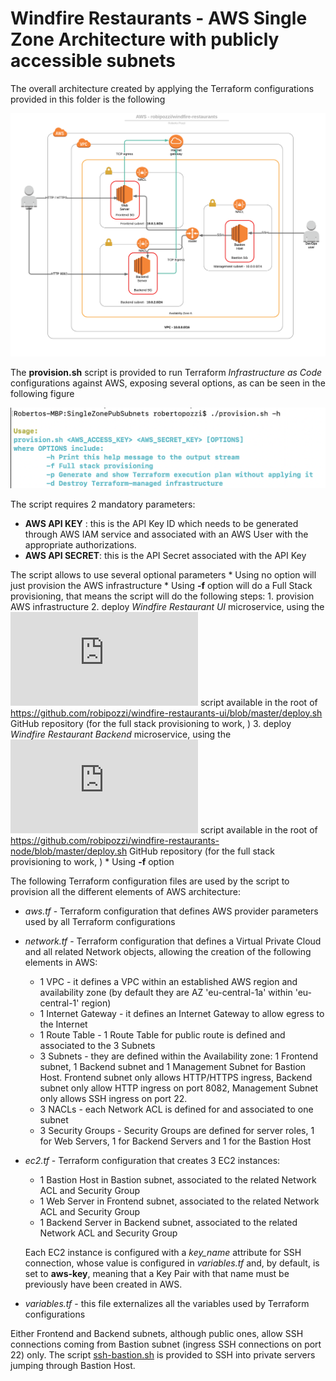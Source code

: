 # Windfire Restaurants - AWS Single Zone Architecture with publicly accessible subnets
The overall architecture created by applying the Terraform configurations provided in this folder is the following

![](images/AWS-robipozzi_windfire-restaurants.png)

The **provision.sh** script is provided to run Terraform *Infrastructure as Code* configurations against AWS, exposing several options, as can be seen in the following figure

![](images/provision.png)

The script requires 2 mandatory parameters: 
* **AWS API KEY** : this is the API Key ID which needs to be generated through AWS IAM service and associated with an AWS User with the appropriate authorizations.
* **AWS API SECRET**: this is the API Secret associated with the API Key

The script allows to use several optional parameters
    * Using no option will just provision the AWS infrastructure
    * Using **-f** option will do a Full Stack provisioning, that means the script will do the following steps:
        1. provision AWS infrastructure 
        2. deploy *Windfire Restaurant UI* microservice, using the ![deploy.sh](https://github.com/robipozzi/windfire-restaurants-ui/blob/master/deploy.sh) script available in the root of https://github.com/robipozzi/windfire-restaurants-ui/blob/master/deploy.sh GitHub repository (for the full stack provisioning to work, )
        3. deploy *Windfire Restaurant Backend* microservice, using the ![deploy.sh](https://github.com/robipozzi/windfire-restaurants-node/blob/master/deploy.sh) script available in the root of https://github.com/robipozzi/windfire-restaurants-node/blob/master/deploy.sh GitHub repository (for the full stack provisioning to work, )
    * Using **-f** option

The following Terraform configuration files are used by the script to provision all the different elements of AWS architecture:
* *aws.tf* - Terraform configuration that defines AWS provider parameters used by all Terraform configurations
* *network.tf* - Terraform configuration that defines a Virtual Private Cloud and all related Network objects, allowing the creation of the following elements in AWS:
    * 1 VPC                 - it defines a VPC within an established AWS region and availability zone 
                              (by default they are AZ 'eu-central-1a' within 'eu-central-1' region)
    * 1 Internet Gateway    - it defines an Internet Gateway to allow egress to the Internet
    * 1 Route Table         - 1 Route Table for public route is defined and associated to the 3 Subnets 
    * 3 Subnets             - they are defined within the Availability zone: 1 Frontend subnet, 1 Backend subnet and 1 Management Subnet for Bastion Host. Frontend subnet only allows HTTP/HTTPS ingress, Backend subnet only allow HTTP ingress on port 8082, Management Subnet only allows SSH ingress on port 22. 
    * 3 NACLs               - each Network ACL is defined for and associated to one subnet
    * 3 Security Groups     - Security Groups are defined for server roles, 1 for Web Servers, 1 for Backend Servers and 1 for the Bastion Host 
* *ec2.tf* - Terraform configuration that creates 3 EC2 instances:
    * 1 Bastion Host in Bastion subnet, associated to the related Network ACL and Security Group
    * 1 Web Server in Frontend subnet, associated to the related Network ACL and Security Group
    * 1 Backend Server in Backend subnet, associated to the related Network ACL and Security Group
  
  Each EC2 instance is configured with a *key_name* attribute for SSH connection, whose value is configured in *variables.tf* and, by default, is set to **aws-key**, meaning that a Key Pair with that name must be previously have been created in AWS.
* *variables.tf* - this file externalizes all the variables used by Terraform configurations

Either Frontend and Backend subnets, although public ones, allow SSH connections coming from Bastion subnet (ingress SSH connections on port 22) only. The script [ssh-bastion.sh](../ssh-bastion.sh) is provided to SSH into private servers jumping through Bastion Host.